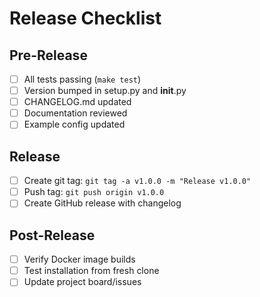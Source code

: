 # Release Checklist

## Pre-Release
- [ ] All tests passing (`make test`)
- [ ] Version bumped in setup.py and __init__.py
- [ ] CHANGELOG.md updated
- [ ] Documentation reviewed
- [ ] Example config updated

## Release
- [ ] Create git tag: `git tag -a v1.0.0 -m "Release v1.0.0"`
- [ ] Push tag: `git push origin v1.0.0`
- [ ] Create GitHub release with changelog

## Post-Release
- [ ] Verify Docker image builds
- [ ] Test installation from fresh clone
- [ ] Update project board/issues
